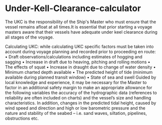 # Under-Kell-Clearance-calculator
The UKC is the responsibility of the Ship's Master who must ensure that the vessel remains afloat at all times.It is essential that prior starting a voyage masters aware that their vessels have adequate under keel clearance during all stages of the voyage.

Calculating UKC: while calculating UKC specific factors must be taken into account during voyage planning and recorded prior to proceeding en route:
• Draft observations/calculations including estimates of hogging and sagging
• Increase in draft due to heaving, pitching and rolling motions
• The effects of squat
• Increase in draught due to change of water density
• Minimum charted depth available
• The predicted height of tide (minimum available during planned transit window)
• State of sea and swell
Guided by local knowledge and experience, it may be necessary for the Master to factor in an additional safety margin to make an appropriate allowance for the following variables the accuracy of the hydrographic data (references to reliability are often included on charts) and the vessel’s size and handling characteristics. In addition, changes in the predicted tidal height, caused by wind speed and direction and high or low barometric pressure and the nature and stability of the seabed – i.e. sand waves, siltation, pipelines, obstructions etc.
